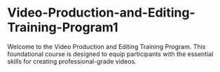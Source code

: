 # Video-Production-and-Editing-Training-Program1
Welcome to the Video Production and Editing Training Program. This foundational course is designed to equip participants with the essential skills for creating professional-grade videos.
